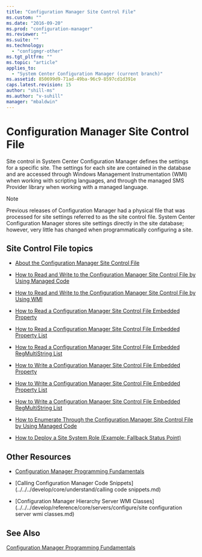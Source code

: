 ```yaml
---
title: "Configuration Manager Site Control File"
ms.custom: ""
ms.date: "2016-09-20"
ms.prod: "configuration-manager"
ms.reviewer: ""
ms.suite: ""
ms.technology: 
  - "configmgr-other"
ms.tgt_pltfrm: ""
ms.topic: "article"
applies_to: 
  - "System Center Configuration Manager (current branch)"
ms.assetid: 850699d9-71ad-49ba-96c9-8597cd1d391e
caps.latest.revision: 15
author: "shill-ms"
ms.author: "v-suhill"
manager: "mbaldwin"
---
```

# Configuration Manager Site Control File
Site control in System Center Configuration Manager defines the settings for a specific site. The settings for each site are contained in the database and are accessed through Windows Management Instrumentation (WMI) when working with scripting languages, and through the managed SMS Provider library when working with a managed language.  
  
> [!NOTE]
>  Previous releases of Configuration Manager had a physical file that was processed for site settings referred to as the site control file. System Center Configuration Manager stores site settings directly in the site database; however, very little has changed when programmatically configuring a site.  
  
## Site Control File topics  
  
-   [About the Configuration Manager Site Control File](../../../develop/core/understand/about-the-configuration-manager-site-control-file.md)  
  
-   [How to Read and Write to the Configuration Manager Site Control File by Using Managed Code](../../../develop/core/understand/7fc4e08d-bccf-4616-a789-71070d3c6f7b.md)  
  
-   [How to Read and Write to the Configuration Manager Site Control File by Using WMI](../../../develop/core/understand/815a4ee8-b211-48de-ba9f-6eff7497dd2b.md)  
  
-   [How to Read a Configuration Manager Site Control File Embedded Property](../Topic/How%20to%20Read%20a%20Configuration%20Manager%20Site%20Control%20File%20Embedded%20Property.md)  
  
-   [How to Read a Configuration Manager Site Control File Embedded Property List](../../../develop/core/understand/how-to-read-a-configuration-manager-site-control-file-embedded-property-list.md)  
  
-   [How to Read a Configuration Manager Site Control File Embedded RegMultiString List](../Topic/How%20to%20Read%20a%20Configuration%20Manager%20Site%20Control%20File%20Embedded%20RegMultiString%20List.md)  
  
-   [How to Write a Configuration Manager Site Control File Embedded Property](../Topic/How%20to%20Write%20a%20Configuration%20Manager%20Site%20Control%20File%20Embedded%20Property.md)  
  
-   [How to Write a Configuration Manager Site Control File Embedded Property List](../Topic/How%20to%20Write%20a%20Configuration%20Manager%20Site%20Control%20File%20Embedded%20Property%20List.md)  
  
-   [How to Write a Configuration Manager Site Control File Embedded RegMultiString List](../Topic/How%20to%20Write%20a%20Configuration%20Manager%20Site%20Control%20File%20Embedded%20RegMultiString%20List.md)  
  
-   [How to Enumerate Through the Configuration Manager Site Control File by Using Managed Code](../Topic/How%20to%20Enumerate%20Through%20the%20Configuration%20Manager%20Site%20Control%20File%20by%20Using%20Managed%20Code.md)  
  
-   [How to Deploy a Site System Role (Example:  Fallback Status Point)](../../../develop/core/understand/how-to-deploy-a-site-system-role--example---fallback-status-point-.md)  
  
## Other Resources  
  
-   [Configuration Manager Programming Fundamentals](../../../develop/core/understand/configuration-manager-programming-fundamentals.md)  
  
-   [Calling Configuration Manager Code Snippets](../../../develop/core/understand/calling code snippets.md)  
  
-   [Configuration Manager Hierarchy Server WMI Classes](../../../develop/reference/core/servers/configure/site configuration server wmi classes.md)  
  
## See Also  
 [Configuration Manager Programming Fundamentals](../../../develop/core/understand/configuration-manager-programming-fundamentals.md)